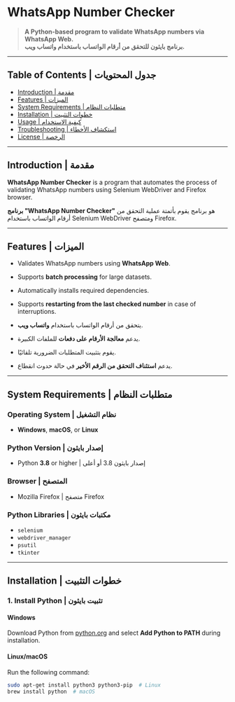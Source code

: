 # WhatsApp Number Checker  
> **A Python-based program to validate WhatsApp numbers via WhatsApp Web.**  
> **برنامج بايثون للتحقق من أرقام الواتساب باستخدام واتساب ويب.**

---

## **Table of Contents | جدول المحتويات**  
- [Introduction | مقدمة](#introduction--مقدمة)  
- [Features | الميزات](#features--الميزات)  
- [System Requirements | متطلبات النظام](#system-requirements--متطلبات-النظام)  
- [Installation | خطوات التثبيت](#installation--خطوات-التثبيت)  
- [Usage | كيفية الاستخدام](#usage--كيفية-الاستخدام)  
- [Troubleshooting | استكشاف الأخطاء](#troubleshooting--استكشاف-الأخطاء)  
- [License | الرخصة](#license--الرخصة)  

---

## **Introduction | مقدمة**  
**WhatsApp Number Checker** is a program that automates the process of validating WhatsApp numbers using Selenium WebDriver and Firefox browser.  

**برنامج "WhatsApp Number Checker"** هو برنامج يقوم بأتمتة عملية التحقق من أرقام الواتساب باستخدام Selenium WebDriver ومتصفح Firefox.  

---

## **Features | الميزات**  
- Validates WhatsApp numbers using **WhatsApp Web**.  
- Supports **batch processing** for large datasets.  
- Automatically installs required dependencies.  
- Supports **restarting from the last checked number** in case of interruptions.  

- يتحقق من أرقام الواتساب باستخدام **واتساب ويب**.  
- يدعم **معالجة الأرقام على دفعات** للملفات الكبيرة.  
- يقوم بتثبيت المتطلبات الضرورية تلقائيًا.  
- يدعم **استئناف التحقق من الرقم الأخير** في حالة حدوث انقطاع.  

---

## **System Requirements | متطلبات النظام**  
### **Operating System | نظام التشغيل**  
- **Windows**, **macOS**, or **Linux**  

### **Python Version | إصدار بايثون**  
- Python **3.8** or higher | إصدار بايثون 3.8 أو أعلى  

### **Browser | المتصفح**  
- Mozilla Firefox | متصفح Firefox  

### **Python Libraries | مكتبات بايثون**  
- `selenium`  
- `webdriver_manager`  
- `psutil`  
- `tkinter`  

---

## **Installation | خطوات التثبيت**  

### **1. Install Python | تثبيت بايثون**  
#### **Windows**  
Download Python from [python.org](https://www.python.org/) and select **Add Python to PATH** during installation.  

#### **Linux/macOS**  
Run the following command:  
```bash
sudo apt-get install python3 python3-pip  # Linux
brew install python  # macOS
